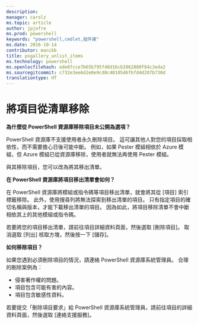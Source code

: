 ```yaml
---
description: 
manager: carolz
ms.topic: article
author: jpjofre
ms.prod: powershell
keywords: "powershell,cmdlet,組件庫"
ms.date: 2016-10-14
contributor: manikb
title: psgallery_unlist_items
ms.technology: powershell
ms.openlocfilehash: ede07cce7b65b795f48d16cb2862880f84c3eda2
ms.sourcegitcommit: c732e3ee6d2e0e9cd8c40105d6fbfd4d207b730d
translationtype: HT
---
```

# <a name="unlisting-items"></a>將項目從清單移除

**為什麼從 PowerShell 資源庫移除項目未公開為選項？**

PowerShell 資源庫不支援使用者永久刪除項目。 這可讓其他人對您的項目採取相依性，而不需要擔心日後可能中斷。 例如，如果 Pester 模組相依於 Azure 模組，但 Azure 模組已從資源庫移除，使用者就無法再使用 Pester 模組。

與其移除項目，您可以改為將其移出清單。

**在 PowerShell 資源庫將項目移出清單會如何？**

在 PowerShell 資源庫將模組或指令碼等項目移出清單，就會將其從 [項目] 索引標籤移除。
此外，使用搜尋列將無法探索到移出清單的項目。
只有指定項目的確切名稱與版本，才能下載移出清單的項目。
因為如此，將項目移除清單不會中斷相依其上的其他模組或指令碼。

若要將您的項目移出清單，請前往項目詳細資料頁面，然後選取 [刪除項目]。 取消選取 [列出] 核取方塊，然後按一下 [儲存]。

**如何移除項目？**

如果您遇到必須刪除項目的情況，請連絡 PowerShell 資源庫系統管理員。
合理的刪除案例為：
- 侵害著作權的問題。
- 項目包含可能有害的內容。
- 項目包含敏感性資料。

若要提交「刪除項目要求」給 PowerShell 資源庫系統管理員，請前往項目的詳細資料頁面，然後選取 [連絡支援服務]。  



